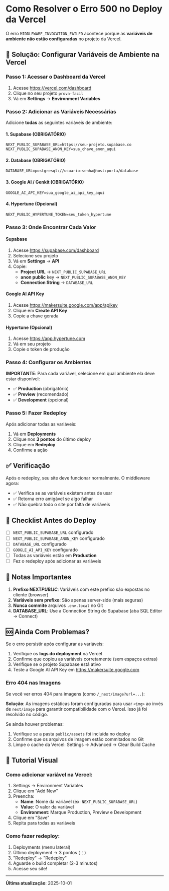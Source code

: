 # Como Resolver o Erro 500 no Deploy da Vercel

O erro `MIDDLEWARE_INVOCATION_FAILED` acontece porque as **variáveis de ambiente não estão configuradas** no projeto da Vercel.

## 🔧 Solução: Configurar Variáveis de Ambiente na Vercel

### Passo 1: Acessar o Dashboard da Vercel

1. Acesse https://vercel.com/dashboard
2. Clique no seu projeto `prova-facil`
3. Vá em **Settings** → **Environment Variables**

### Passo 2: Adicionar as Variáveis Necessárias

Adicione **todas** as seguintes variáveis de ambiente:

#### 1. Supabase (OBRIGATÓRIO)

```
NEXT_PUBLIC_SUPABASE_URL=https://seu-projeto.supabase.co
NEXT_PUBLIC_SUPABASE_ANON_KEY=sua_chave_anon_aqui
```

#### 2. Database (OBRIGATÓRIO)

```
DATABASE_URL=postgresql://usuario:senha@host:porta/database
```

#### 3. Google AI / Genkit (OBRIGATÓRIO)

```
GOOGLE_AI_API_KEY=sua_google_ai_api_key_aqui
```

#### 4. Hypertune (Opcional)

```
NEXT_PUBLIC_HYPERTUNE_TOKEN=seu_token_hypertune
```

### Passo 3: Onde Encontrar Cada Valor

#### Supabase

1. Acesse https://supabase.com/dashboard
2. Selecione seu projeto
3. Vá em **Settings** → **API**
4. Copie:
    - **Project URL** → `NEXT_PUBLIC_SUPABASE_URL`
    - **anon public** key → `NEXT_PUBLIC_SUPABASE_ANON_KEY`
    - **Connection String** → `DATABASE_URL`

#### Google AI API Key

1. Acesse https://makersuite.google.com/app/apikey
2. Clique em **Create API Key**
3. Copie a chave gerada

#### Hypertune (Opcional)

1. Acesse https://app.hypertune.com
2. Vá em seu projeto
3. Copie o token de produção

### Passo 4: Configurar os Ambientes

**IMPORTANTE**: Para cada variável, selecione em qual ambiente ela deve estar disponível:

-   ✅ **Production** (obrigatório)
-   ✅ **Preview** (recomendado)
-   ✅ **Development** (opcional)

### Passo 5: Fazer Redeploy

Após adicionar todas as variáveis:

1. Vá em **Deployments**
2. Clique nos **3 pontos** do último deploy
3. Clique em **Redeploy**
4. Confirme a ação

## ✅ Verificação

Após o redeploy, seu site deve funcionar normalmente. O middleware agora:

-   ✅ Verifica se as variáveis existem antes de usar
-   ✅ Retorna erro amigável se algo falhar
-   ✅ Não quebra todo o site por falta de variáveis

## 🚨 Checklist Antes do Deploy

-   [ ] `NEXT_PUBLIC_SUPABASE_URL` configurado
-   [ ] `NEXT_PUBLIC_SUPABASE_ANON_KEY` configurado
-   [ ] `DATABASE_URL` configurado
-   [ ] `GOOGLE_AI_API_KEY` configurado
-   [ ] Todas as variáveis estão em **Production**
-   [ ] Fez o redeploy após adicionar as variáveis

## 📝 Notas Importantes

1. **Prefixo NEXT*PUBLIC***: Variáveis com este prefixo são expostas no cliente (browser)
2. **Variáveis sem prefixo**: São apenas server-side (mais seguras)
3. **Nunca commite** arquivos `.env.local` no Git
4. **DATABASE_URL**: Use a Connection String do Supabase (aba SQL Editor → Connect)

## 🆘 Ainda Com Problemas?

Se o erro persistir após configurar as variáveis:

1. Verifique os **logs do deployment** na Vercel
2. Confirme que copiou as variáveis corretamente (sem espaços extras)
3. Verifique se o projeto Supabase está ativo
4. Teste a Google AI API Key em https://makersuite.google.com

### Erro 404 nas Imagens

Se você ver erros 404 para imagens (como `/_next/image?url=...`):

**Solução**: As imagens estáticas foram configuradas para usar `<img>` ao invés de `next/image` para garantir compatibilidade com o Vercel. Isso já foi resolvido no código.

Se ainda houver problemas:

1. Verifique se a pasta `public/assets` foi incluída no deploy
2. Confirme que os arquivos de imagem estão commitados no Git
3. Limpe o cache da Vercel: Settings → Advanced → Clear Build Cache

## 📸 Tutorial Visual

### Como adicionar variável na Vercel:

1. Settings → Environment Variables
2. Clique em "Add New"
3. Preencha:
    - **Name**: Nome da variável (ex: `NEXT_PUBLIC_SUPABASE_URL`)
    - **Value**: O valor da variável
    - **Environment**: Marque Production, Preview e Development
4. Clique em "Save"
5. Repita para todas as variáveis

### Como fazer redeploy:

1. Deployments (menu lateral)
2. Último deployment → 3 pontos (⋮)
3. "Redeploy" → "Redeploy"
4. Aguarde o build completar (2-3 minutos)
5. Acesse seu site!

---

**Última atualização**: 2025-10-01
